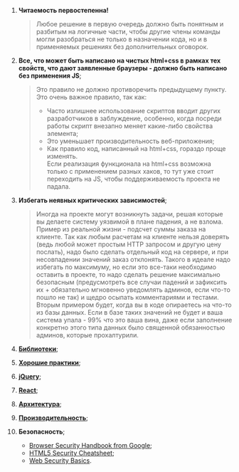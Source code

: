 1. **Читаемость первостепенна!**
    > Любое решение в первую очередь должно быть понятным и разбитым на логичные части, чтобы другие члены команды могли разобраться не только в назначении кода, но и в применяемых решениях без дополнительных оговорок.

2. **Все, что может быть написано на чистых html+css в рамках тех свойств, что дают заявленные браузеры - должно быть написано без применения JS**;
    > Это правило не должно противоречить предыдущему пункту.   
    > Это очень важное правило, так как:
    > * Часто излишнее использование скриптов вводит других разработчиков в заблуждение, особенно, когда посреди работы скрипт внезапно меняет какие-либо свойства элемента;
    > * Это уменьшает производительность веб-приложения;
    > * Как правило код, написанный на html+css, гораздо проще изменять.    
    > Если реализация функционала на html+css возможна только с применением разных хаков, то тут уже стоит переходить на JS, чтобы поддерживаемость проекта не падала.

3. **Избегать неявных критических зависимостей**;
    > Иногда на проекте могут возникнуть задачи, решая которые вы делаете систему уязвимой в плане падения, а не взлома. Пример из реальной жизни - подсчет суммы заказа на клиенте. Так как любым расчетам на клиенте нельзя доверять (ведь любой может простым HTTP запросом и другую цену послать), надо было сделать отдельный код на сервере, и при несовпадении значений заказ отклонять. Такого в идеале надо избегать по максимуму, но если это все-таки необходимо оставить в проекте, то надо сделать решение максимально безопасным (предусмотреть все случаи падений и зафиксить их + обязательно мгновенно уведомлять админов, если что-то пошло не так) и щедро осыпать комментариями и тестами.    
    > Вторым примером будет, когда вы в коде опираетесь на что-то из базы данных. Если в базе таких значений не будет и ваша система упала - 99% что это ваша вина, даже если заполнение конкретно этого типа данных было священной обязанностью админов, которые прохалтурили.

4. **[Библиотеки](./libraries.md)**;

5. **[Хорошие практики](./goodPractice.md)**;

6. **[jQuery](./jQuery.md)**;

7. **[React](./react.md)**;

8. **[Архитектура](./architecture.md)**;

9. **[Производительность](./performance.md)**;

10. **Безопасность**;
    * [Browser Security Handbook from Google](https://code.google.com/archive/p/browsersec/wikis/Main.wiki);
    * [HTML5 Security Cheatsheet](https://html5sec.org/#javascript);
    * [Web Security Basics](https://github.com/vasanthk/web-security-basics).
